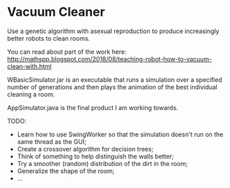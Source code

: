 # Vacuum Cleaner

Use a genetic algorithm with asexual reproduction to produce increasingly better robots to clean rooms.

You can read about part of the work here: http://mathspp.blogspot.com/2018/08/teaching-robot-how-to-vacuum-clean-with.html

WBasicSimulator.jar is an executable that runs a simulation over a specified number of generations and then plays the animation of the best individual cleaning a room.

AppSimulator.java is the final product I am working towards.

TODO:
  - Learn how to use SwingWorker so that the simulation doesn't run on the same thread as the GUI;
  - Create a crossover algorithm for decision trees;
  - Think of something to help distinguish the walls better;
  - Try a smoother (random) distribution of the dirt in the room;
  - Generalize the shape of the room;
  - ...
